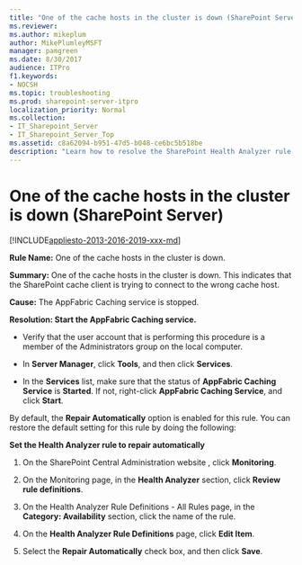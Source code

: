```yaml
---
title: "One of the cache hosts in the cluster is down (SharePoint Server)"
ms.reviewer: 
ms.author: mikeplum
author: MikePlumleyMSFT
manager: pamgreen
ms.date: 8/30/2017
audience: ITPro
f1.keywords:
- NOCSH
ms.topic: troubleshooting
ms.prod: sharepoint-server-itpro
localization_priority: Normal
ms.collection:
- IT_Sharepoint_Server
- IT_Sharepoint_Server_Top
ms.assetid: c8a62094-b951-47d5-b048-ce6bc5b518be
description: "Learn how to resolve the SharePoint Health Analyzer rule: One of the cache hosts in the cluster is down, for SharePoint Server."
---
```


# One of the cache hosts in the cluster is down (SharePoint Server)

[!INCLUDE[appliesto-2013-2016-2019-xxx-md](../includes/appliesto-2013-2016-2019-xxx-md.md)]
  
 **Rule Name:** One of the cache hosts in the cluster is down. 
  
 **Summary:** One of the cache hosts in the cluster is down. This indicates that the SharePoint cache client is trying to connect to the wrong cache host. 
  
 **Cause:** The AppFabric Caching service is stopped. 
  
 **Resolution: Start the AppFabric Caching service.**
  
- Verify that the user account that is performing this procedure is a member of the Administrators group on the local computer.
    
- In **Server Manager**, click **Tools**, and then click **Services**.
    
- In the **Services** list, make sure that the status of **AppFabric Caching Service** is **Started**. If not, right-click **AppFabric Caching Service**, and click **Start**.
    
By default, the **Repair Automatically** option is enabled for this rule. You can restore the default setting for this rule by doing the following: 
  
 **Set the Health Analyzer rule to repair automatically**
  
1. On the SharePoint Central Administration website , click **Monitoring**.
    
2. On the Monitoring page, in the **Health Analyzer** section, click **Review rule definitions**.
    
3. On the Health Analyzer Rule Definitions - All Rules page, in the **Category: Availability** section, click the name of the rule. 
    
4. On the **Health Analyzer Rule Definitions** page, click **Edit Item**.
    
5. Select the **Repair Automatically** check box, and then click **Save**.
    

